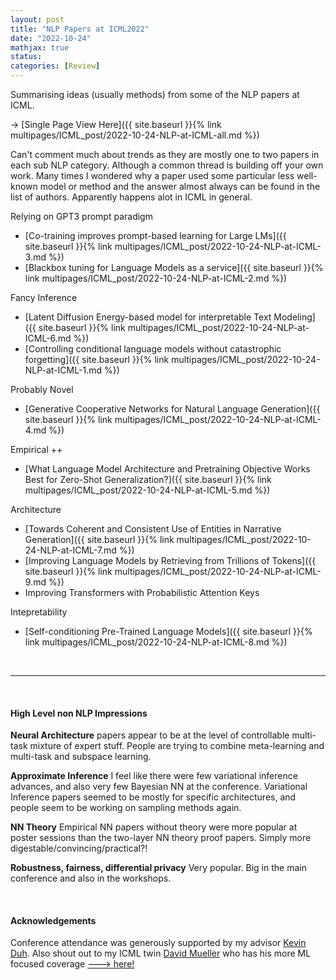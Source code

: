 ```yaml
---
layout: post
title: "NLP Papers at ICML2022"
date: "2022-10-24"
mathjax: true
status: 
categories: [Review]
---
```



Summarising ideas (usually methods) from some of the NLP papers at ICML. 

-> [Single Page View Here]({{ site.baseurl }}{% link multipages/ICML_post/2022-10-24-NLP-at-ICML-all.md %}) 

Can't comment much
about trends as they are mostly one to two papers in each sub NLP category. Although a common
thread is building off your own work. Many times I wondered why a paper used some particular less
well-known model or method and the answer almost always can be found in the list of authors. Apparently happens alot in
ICML in general.



Relying on GPT3 prompt paradigm
* [Co-training improves prompt-based learning for Large LMs]({{ site.baseurl }}{% link multipages/ICML_post/2022-10-24-NLP-at-ICML-3.md %})
* [Blackbox tuning for Language Models as a service]({{ site.baseurl }}{% link multipages/ICML_post/2022-10-24-NLP-at-ICML-2.md %})

Fancy Inference
* [Latent Diffusion Energy-based model for interpretable Text Modeling]({{ site.baseurl }}{% link multipages/ICML_post/2022-10-24-NLP-at-ICML-6.md %})
* [Controlling conditional language models without catastrophic forgetting]({{ site.baseurl }}{% link multipages/ICML_post/2022-10-24-NLP-at-ICML-1.md %})


Probably Novel 

* [Generative Cooperative Networks for Natural Language Generation]({{ site.baseurl }}{% link multipages/ICML_post/2022-10-24-NLP-at-ICML-4.md %})

Empirical ++
* [What Language Model Architecture and Pretraining Objective Works Best for Zero-Shot Generalization?]({{ site.baseurl }}{% link multipages/ICML_post/2022-10-24-NLP-at-ICML-5.md %})

Architecture
* [Towards Coherent and Consistent Use of Entities in Narrative Generation]({{ site.baseurl }}{% link multipages/ICML_post/2022-10-24-NLP-at-ICML-7.md %})
* [Improving Language Models by Retrieving from Trillions of Tokens]({{ site.baseurl }}{% link multipages/ICML_post/2022-10-24-NLP-at-ICML-9.md %})
* Improving Transformers with Probabilistic Attention Keys 

Intepretability
* [Self-conditioning Pre-Trained Language Models]({{ site.baseurl }}{% link multipages/ICML_post/2022-10-24-NLP-at-ICML-8.md %})
<br>


---
<br>

#### High Level non NLP Impressions 

**Neural Architecture** papers appear to be at the level of controllable multi-task mixture of
expert stuff. People are trying to combine meta-learning and multi-task and subspace learning.

**Approximate Inference** I feel like there were few variational inference advances, and also very
few Bayesian NN at the conference. Variational Inference papers seemed to be mostly for
specific architectures, and people seem to be working on sampling methods again.

**NN Theory** Empirical NN papers without theory were more popular at poster sessions than the
two-layer NN theory proof papers. Simply more digestable/convincing/practical?!

**Robustness, fairness, differential privacy** Very popular. Big in the main conference and also in the workshops.


<br>

#### Acknowledgements

Conference attendance was generously supported by my advisor [Kevin Duh](https://www.cs.jhu.edu/~kevinduh/). Also
shout out to my ICML twin [David Mueller](https://damueller.com/#/) who has his more ML focused
coverage [---> here! ](https://damueller.com/#/blog-post/ICML2022)
